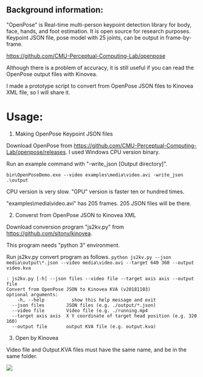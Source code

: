 ## Background information: 

 "OpenPose" is Real-time multi-person keypoint detection library for body, face, hands, and foot estimation.
 It is open source for research purposes.
 Keypoint JSON file, pose model with 25 joints, can be output in frame-by-frame. 

https://github.com/CMU-Perceptual-Computing-Lab/openpose

Although there is a problem of accuracy, it is still useful if you can read the OpenPose output files with Kinovea.

I made a prototype script to convert from OpenPose JSON files to Kinovea XML file, so I will share it.


# Usage:

1. Making OpenPose Keypoint JSON files

Download OpenPose from https://github.com/CMU-Perceptual-Computing-Lab/openpose/releases. I used Windows CPU version binary.

Run an example command with "-write_json [Output directory]".

``` bin\OpenPoseDemo.exe --video examples\media\video.avi -write_json .\output ```

CPU version is very slow. "GPU" version is faster ten or hundred times.

"examples\media\video.avi" has 205 frames. 205 JSON files will be there.

2. Converst from OpenPose JSON to Kinovea XML

Download conversion program "js2kv.py" from https://github.com/sitony/kinovea.

This program needs "python 3" environment.

Run js2kv.py convert program as follows.
``` python js2kv.py --json media\output\*.json --video media\video.avi --target 640 360 --output video.kva ```

    : js2kv.py [-h] --json files --video file --target axis axis --output file
    Convert from OpenPose JSON to Kinovea KVA (v20181103)
    optional arguments:
        -h, --help          show this help message and exit
      --json files        JSON files (e.g. ./output/*.json)
      --video file        Video file (e.g. ./running.mp4
      --target axis axis  X Y coordinate of target head position (e.g. 320 160)
      --output file       output KVA file (e.g. output.kva)

3. Open by Kinovea

Video file and Output.KVA files must have the same name, and be in the same folder.
 
<img src="./sample/kinovea-image.png">
 
